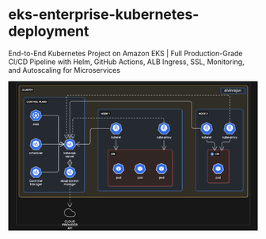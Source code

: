 # eks-enterprise-kubernetes-deployment
End-to-End Kubernetes Project on Amazon EKS | Full Production-Grade CI/CD Pipeline with Helm, GitHub Actions, ALB Ingress, SSL, Monitoring, and Autoscaling for Microservices

![EKS Architecture](k8s-Architecture.png)

